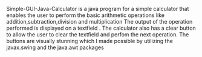  Simple-GUI-Java-Calculator is a java program for a simple calculator that enables the user to perform the basic arithmetic operations like addition,subtraction,division and multiplication
 The output of the operation performed is displayed on a textfield .
 The calculator also has a clear button to allow the user to clear the textfield and perfom the next operation.
 The buttons are visually stunning which I made possible by utilizing the javax.swing and the java.awt packages
